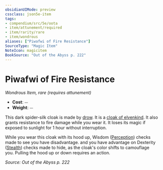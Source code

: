 ```yaml
---
obsidianUIMode: preview
cssclass: json5e-item
tags:
- compendium/src/5e/oota
- item/attunement/required
- item/rarity/rare
- item/wondrous
aliases: ["Piwafwi of Fire Resistance"]
SourceType: "Magic Item"
NoteIcon: magicitem
BookSource: "Out of the Abyss p. 222"
---
```

# Piwafwi of Fire Resistance
*Wondrous Item, rare (requires attunement)*  

- **Cost**: ⏤
- **Weight**: ⏤

This dark spider-silk cloak is made by [drow](/2-Mechanics/CLI/bestiary/humanoid/drow.md). It is a [cloak of elvenkind](/2-Mechanics/CLI/items/cloak-of-elvenkind.md). It also grants resistance to fire damage while you wear it. It loses its magic if exposed to sunlight for 1 hour without interruption.

While you wear this cloak with its hood up, Wisdom ([Perception](/2-Mechanics/CLI/rules/skills.md#Perception)) checks made to see you have disadvantage. and you have advantage on Dexterity ([Stealth](/2-Mechanics/CLI/rules/skills.md#Stealth)) checks made to hide, as the cloak's color shifts to camouflage you. Pulling the hood up or down requires an action.

*Source: Out of the Abyss p. 222*